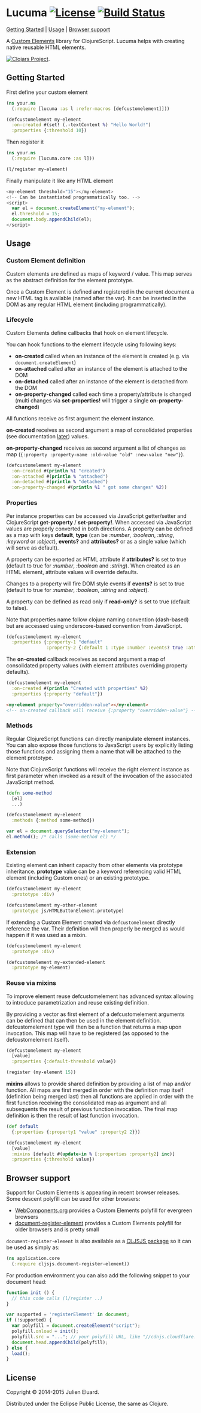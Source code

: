 # Lucuma [![License](http://img.shields.io/badge/license-EPL-blue.svg?style=flat)](https://www.eclipse.org/legal/epl-v10.html) [![Build Status](http://img.shields.io/travis/jeluard/lucuma.svg?style=flat)](http://travis-ci.org/#!/jeluard/lucuma/builds)

[Getting Started](#getting-started) | [Usage](#usage) | [Browser support](#browser-support)

A [Custom Elements](http://www.w3.org/TR/custom-elements/) library for ClojureScript. Lucuma helps with creating native reusable HTML elements.

[![Clojars Project](http://clojars.org/lucuma/latest-version.svg)](http://clojars.org/lucuma).

## Getting Started

First define your custom element

```clojure
(ns your.ns
  (:require [lucuma :as l :refer-macros [defcustomelement]]))

(defcustomelement my-element
  :on-created #(set! (.-textContent %) "Hello World!")
  :properties {:threshold 10})
```

Then register it

```clojure
(ns your.ns
  (:require [lucuma.core :as l]))

(l/register my-element)
```

Finally manipulate it like any HTML element

```javascript
<my-element threshold="15"></my-element>
<!-- Can be instantiated programmatically too. -->
<script>
  var el = document.createElement("my-element");
  el.threshold = 15;
  document.body.appendChild(el);
</script>
```

## Usage

### Custom Element definition

Custom elements are defined as maps of keyword / value. This map serves as the abstract definition for the element prototype.

Once a Custom Element is defined and registered in the current document a new HTML tag is available (named after the var). It can be inserted in the DOM as any regular HTML element (including programmatically).

### Lifecycle

Custom Elements define callbacks that hook on element lifecycle.

You can hook functions to the element lifecycle using following keys:

* **on-created** called when an instance of the element is created (e.g. via `document.createElement`)
* **on-attached** called after an instance of the element is attached to the DOM
* **on-detached** called after an instance of the element is detached from the DOM
* **on-property-changed** called each time a property/attribute is changed (multi changes via **set-properties!** will trigger a single **on-property-changed**)

All functions receive as first argument the element instance.

**on-created** receives as second argument a map of consolidated properties (see documentation [later](#properties)) values.

**on-property-changed** receives as second argument a list of changes as map (`{:property :property-name :old-value "old" :new-value "new"}`).

```clojure
(defcustomelement my-element
  :on-created #(println %1 "created")
  :on-attached #(println % "attached")
  :on-detached #(println % "detached")
  :on-property-changed #(println %1 " got some changes" %2))
```

### Properties

Per instance properties can be accessed via JavaScript getter/setter and ClojureScript **get-property** / **set-property!**. When accessed via JavaScript values are properly converted in both directions.
A property can be defined as a map with keys **default**, **type** (can be *:number*, *:boolean*, *:string*, *:keyword* or *:object*), **events?** and **attributes?** or as a single value (which will serve as default).

A property can be exported as HTML attribute if **attributes?** is set to true (default to true for *:number*, *:boolean* and *:string*). When created as an HTML element, attribute values will override defaults.

Changes to a property will fire DOM style events if **events?** is set to true (default to true for *:number*, *:boolean*, *:string* and *:object*).

A property can be defined as read only if **read-only?** is set to true (default to false).

Note that properties name follow clojure naming convention (dash-based) but are accessed using underscore-based convention from JavaScript.

```clojure
(defcustomelement my-element
  :properties {:property-1 "default"
               :property-2 {:default 1 :type :number :events? true :attributes? true}})
```

The **on-created** callback receives as second argument a map of consolidated property values (with element attributes overriding property defaults).

```clojure
(defcustomelement my-element
  :on-created #(println "Created with properties" %2)
  :properties {:property "default"})
```

```html
<my-element property="overridden-value"></my-element>
<!-- on-created callback will receive {:property "overridden-value"} -->
```

### Methods

Regular ClojureScript functions can directly manipulate element instances. You can also expose those functions to JavaScript users by explicitly listing those functions and assigning them a name that will be attached to the element prototype.

Note that ClojureScript functions will receive the right element instance as first parameter when invoked as a result of the invocation of the associated JavaScript method.

```clojure
(defn some-method
  [el]
  ...)

(defcustomelement my-element
  :methods {:method some-method})
```

```javascript
var el = document.querySelector("my-element");
el.method(); /* calls (some-method el) */
```

### Extension

Existing element can inherit capacity from other elements via prototype inheritance. **prototype** value can be a keyword referencing valid HTML element (including Custom ones) or an existing prototype.

```clojure
(defcustomelement my-element
  :prototype :div)

(defcustomelement my-other-element
  :prototype js/HTMLButtonElement.prototype)
```

If extending a Custom Element created via `defcustomelement` directly reference the var. Their definition will then properly be merged as would happen if it was used as a mixin.

```clojure
(defcustomelement my-element
  :prototype :div)

(defcustomelement my-extended-element
  :prototype my-element)
```

### Reuse via mixins

To improve element reuse defcustomelement has advanced syntax allowing to introduce parametrization and reuse existing definition.

By providing a vector as first element of a defcustomelement arguments can be defined that can then be used in the element definition. defcustomelement type will then be a function that returns a map upon invocation. This map will have to be registered (as opposed to the defcustomelement itself).

```clojure
(defcustomelement my-element
  [value]
  :properties {:default-threshold value})

(register (my-element 15))
```

**mixins** allows to provide shared definition by providing a list of map and/or function. All maps are first merged in order with the definition map itself (definition being merged last)
then all functions are applied in order with the first function receiving the consolidated map as argument and all subsequents the result of previous function invocation.
The final map definition is then the result of last function invocation.

```clojure
(def default
  {:properties {:property1 "value" :property2 2}})

(defcustomelement my-element
  [value]
  :mixins [default #(update-in % [:properties :property2] inc)]
  :properties {:threshold value})
```

## Browser support

Support for Custom Elements is appearing in recent browser releases. Some descent polyfill can be used for other browsers:

* [WebComponents.org](http://webcomponents.org/polyfills/custom-elements/#polyfill-details) provides a Custom Elements polyfill for evergreen browsers
* [document-register-element](https://github.com/WebReflection/document-register-element/) provides a Custom Elements polyfill for older browsers and is pretty small

`document-register-element` is also available as a [CLJSJS package](https://github.com/cljsjs/packages/tree/master/document-register-element) so it can be used as simply as:

```clojure
(ns application.core
  (:require cljsjs.document-register-element))
```

For production environment you can also add the following snippet to your document head:

```javascript
function init () {
  // this code calls (l/register ..)
}

var supported = 'registerElement' in document;
if (!supported) {
  var polyfill = document.createElement("script");
  polyfill.onload = init();
  polyfill.src = "..."; // your polyfill URL, like "//cdnjs.cloudflare.com/ajax/libs/document-register-element/$LATEST_VERSION$/document-register-element.js"
  document.head.appendChild(polyfill);
} else {
  load();
}
```

## License

Copyright © 2014-2015 Julien Eluard.

Distributed under the Eclipse Public License, the same as Clojure.

